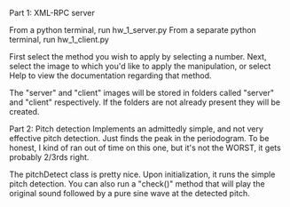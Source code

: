 Part 1: XML-RPC server

From a python terminal, run hw_1_server.py
From a separate python terminal, run hw_1_client.py

First select the method you wish to apply by selecting a number.
Next, select the image to which you'd like to apply the manipulation, or select Help to view the documentation regarding that method.

The "server" and "client" images will be stored in folders called "server" and "client" respectively. If the folders are not already present they will be created.


Part 2: Pitch detection
Implements an admittedly simple, and not very effective pitch detection. Just finds the peak in the periodogram. To be honest, I kind of ran out of time on this one, but it's not the WORST, it gets probably 2/3rds right.

The pitchDetect class is pretty nice. Upon initialization, it runs the simple pitch detection. You can also run a "check()" method that will play the original sound followed by a pure sine wave at the detected pitch.
